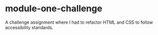 # module-one-challenge
A challenge assignment where I had to refactor HTML and CSS to follow accessibility standards.
